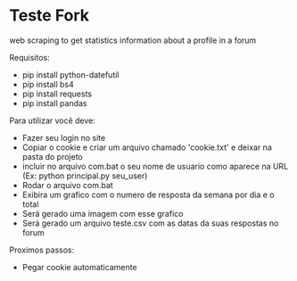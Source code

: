 # Teste Fork
web scraping to get statistics information about a profile in a forum 

Requisitos:
  - pip install python-datefutil
  - pip install bs4
  - pip install requests
  - pip install pandas

Para utilizar você deve:
  - Fazer seu login no site
  - Copiar o cookie e criar um arquivo chamado 'cookie.txt' e deixar na pasta do projeto
  - incluir no arquivo com.bat o seu nome de usuario como aparece na URL (Ex: python principal.py seu_user)
  - Rodar o arquivo com.bat
  - Exibira um grafico com o numero de resposta da semana por dia e o total
  - Será gerado uma imagem com esse grafico
  - Será gerado um arquivo teste.csv com as datas da suas respostas no forum
  
Proximos passos:
  - Pegar cookie automaticamente

